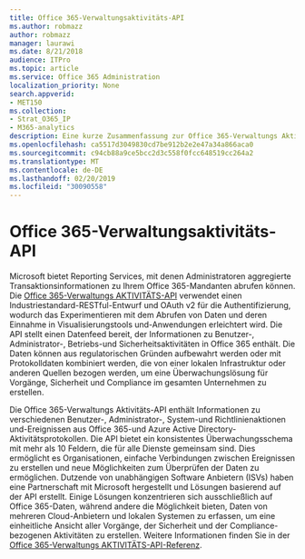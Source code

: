 ```yaml
---
title: Office 365-Verwaltungsaktivitäts-API
ms.author: robmazz
author: robmazz
manager: laurawi
ms.date: 8/21/2018
audience: ITPro
ms.topic: article
ms.service: Office 365 Administration
localization_priority: None
search.appverid:
- MET150
ms.collection:
- Strat_O365_IP
- M365-analytics
description: Eine kurze Zusammenfassung zur Office 365-Verwaltungs Aktivitäts-API.
ms.openlocfilehash: ca5517d3049830cd7be912b2e2e47a34a866aca0
ms.sourcegitcommit: c94cb88a9ce5bcc2d3c558f0fcc648519cc264a2
ms.translationtype: MT
ms.contentlocale: de-DE
ms.lasthandoff: 02/20/2019
ms.locfileid: "30090558"
---
```

# <a name="office-365-management-activity-api"></a>Office 365-Verwaltungsaktivitäts-API
Microsoft bietet Reporting Services, mit denen Administratoren aggregierte Transaktionsinformationen zu Ihrem Office 365-Mandanten abrufen können. Die [Office 365-Verwaltungs AKTIVITÄTS-API](https://docs.microsoft.com/office/office-365-management-api/office-365-management-apis-overview) verwendet einen Industriestandard-RESTful-Entwurf und OAuth v2 für die Authentifizierung, wodurch das Experimentieren mit dem Abrufen von Daten und deren Einnahme in Visualisierungstools und-Anwendungen erleichtert wird. Die API stellt einen Datenfeed bereit, der Informationen zu Benutzer-, Administrator-, Betriebs-und Sicherheitsaktivitäten in Office 365 enthält. Die Daten können aus regulatorischen Gründen aufbewahrt werden oder mit Protokolldaten kombiniert werden, die von einer lokalen Infrastruktur oder anderen Quellen bezogen werden, um eine Überwachungslösung für Vorgänge, Sicherheit und Compliance im gesamten Unternehmen zu erstellen.

Die Office 365-Verwaltungs Aktivitäts-API enthält Informationen zu verschiedenen Benutzer-, Administrator-, System-und Richtlinienaktionen und-Ereignissen aus Office 365-und Azure Active Directory-Aktivitätsprotokollen. Die API bietet ein konsistentes Überwachungsschema mit mehr als 10 Feldern, die für alle Dienste gemeinsam sind. Dies ermöglicht es Organisationen, einfache Verbindungen zwischen Ereignissen zu erstellen und neue Möglichkeiten zum Überprüfen der Daten zu ermöglichen. Dutzende von unabhängigen Software Anbietern (ISVs) haben eine Partnerschaft mit Microsoft hergestellt und Lösungen basierend auf der API erstellt. Einige Lösungen konzentrieren sich ausschließlich auf Office 365-Daten, während andere die Möglichkeit bieten, Daten von mehreren Cloud-Anbietern und lokalen Systemen zu erfassen, um eine einheitliche Ansicht aller Vorgänge, der Sicherheit und der Compliance-bezogenen Aktivitäten zu erstellen. Weitere Informationen finden Sie in der [Office 365-Verwaltungs AKTIVITÄTS-API-Referenz](https://docs.microsoft.com/office/office-365-management-api/office-365-management-activity-api-reference).
